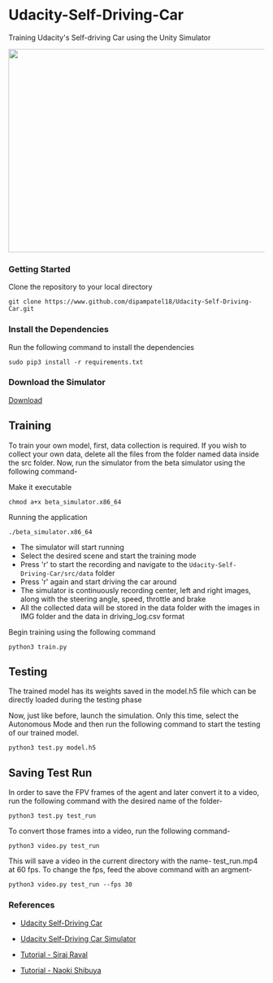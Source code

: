 # Udacity-Self-Driving-Car
Training Udacity's Self-driving Car using the Unity Simulator

  <img width="720" height="400" src="/files/Final_Run.gif">

### Getting Started

Clone the repository to your local directory

```git clone https://www.github.com/dipampatel18/Udacity-Self-Driving-Car.git```

### Install the Dependencies

Run the following command to install the dependencies

```sudo pip3 install -r requirements.txt```

### Download the Simulator
[Download](https://github.com/udacity/self-driving-car-sim)

## Training

To train your own model, first, data collection is required. If you wish to collect your own data, delete all the files from the folder named data inside the src folder. Now, run the simulator from the beta simulator using the following command-

Make it executable

```chmod a+x beta_simulator.x86_64```

Running the application

```./beta_simulator.x86_64```

- The simulator will start running
- Select the desired scene and start the training mode
- Press 'r' to start the recording and navigate to the ```Udacity-Self-Driving-Car/src/data``` folder
- Press 'r' again and start driving the car around
- The simulator is continuously recording center, left and right images, along with the steering angle, speed, throttle and brake
- All the collected data will be stored in the data folder with the images in IMG folder and the data in driving_log.csv format

Begin training using the following command

```python3 train.py```

## Testing

The trained model has its weights saved in the model.h5 file which can be directly loaded during the testing phase

Now, just like before, launch the simulation. Only this time, select the Autonomous Mode and then run the following command to start the testing of our trained model.

```python3 test.py model.h5```

## Saving Test Run

In order to save the FPV frames of the agent and later convert it to a video, run the following command with the desired name of the folder-

```python3 test.py test_run```

To convert those frames into a video, run the following command-

```python3 video.py test_run``` 

This will save a video in the current directory with the name- test_run.mp4 at 60 fps. To change the fps, feed the above command with an argment-

```python3 video.py test_run --fps 30``` 


### References


- [Udacity Self-Driving Car](https://github.com/udacity/CarND-Behavioral-Cloning-P3)

- [Udacity Self-Driving Car Simulator](https://github.com/udacity/self-driving-car-sim)

- [Tutorial - Siraj Raval](https://github.com/llSourcell/How_to_simulate_a_self_driving_car)

- [Tutorial - Naoki Shibuya](https://github.com/naokishibuya/car-behavioral-cloning)
